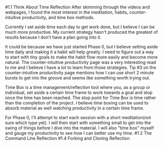 #1.1 Think About Time Reflection
After skimming through the videos and webpages, I found the most interest in the meditation, habits, counter-intuitive productivity, and time box methods.

Currently I set aside time each day to get work done, but I believe I can be much more productive. My current strategy hasn't produced the greatest of results because I don't have a plan going into it. 

It could be because we have just started Phase 0, but I believe setting aside time daily and making it a habit will help greatly. I need to figure out a way to start with tiny goals to make the habit flow more easily and become more natural. The counter-intuitive productivity page was a very interesting read to me and I believe I have a lot to learn from those strategies. Tip #3 on the counter-intuitive productivity page mentions how I can use short 2 minute bursts to get into the groove and seems like something worth trying out.

Time Box is a time management/reflection tool where you, as a group or individual, set aside a certain time frame to work towards a goal and stop once the time has been reached. The stop point for Time Box is time rather than the completion of the project. I believe time boxing can be used to absorb material as well watching productivity in a certain time frame.

For Phase 0, I'll attempt to start each session with a short meditation(not sure which type yet). I will then start with something small to get into the swing of things before I dive into the material. I will also "time box" myself and gauge my productivity to see how I can better use my time.
#1.2 The Command Line Reflection
#1.4 Forking and Cloning Reflection 